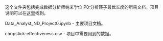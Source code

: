 这个文件夹包括完成数据分析师纳米学位 P0:分析筷子最优长度的所需文档。项目说明可以在[这里](https://classroom.udacity.com/nanodegrees/nd002/parts/0021345401/modules/457618393275461/lessons/4576183932239847/concepts/45809743450923#)找到。

Data\_Analyst\_ND\_Project0.ipynb - 主要项目文档。

chopstick-effectiveness.csv - 项目中需要用到的数据。